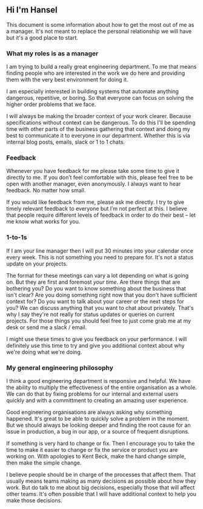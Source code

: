 ## Hi I'm Hansel

This document is some information about how to get the most out of me as a manager. It's not meant to replace the personal relationship we will have but it's a good place to start. 

### What my roles is as a manager

I am trying to build a really great engineering department. To me that means finding people who are interested in the work we do here and providing them with the very best environment for doing it. 

I am especially interested in building systems that automate anything dangerous, repetitive, or boring. So that everyone can focus on solving the higher order problems that we face. 

I will always be making the broader context of your work clearer. Because specifications without context can be dangerous. To do this I'll be spending time with other parts of the business gathering that context and doing my best to communicate it to everyone in our department. Whether this is via internal blog posts, emails, slack or 1 to 1 chats.  

### Feedback

Whenever you have feedback for me please take some time to give it directly to me. If you don’t feel comfortable with this, please feel free to be open with another manager, even anonymously. I always want to hear feedback. No matter how small. 

If you would like feedback from me, please ask me directly. I try to give timely relevant feedback to everyone but I’m not perfect at this. I believe that people require different levels of feedback in order to do their best – let me know what works for you.

### 1-to-1s 

If I am your line manager then I will put 30 minutes into your calendar once every week. This is not something you need to prepare for. It's not a status update on your projects. 

The format for these meetings can vary a lot depending on what is going on. But they are first and foremost _your time_. Are there things that are bothering you? Do you want to know something about the business that isn't clear? Are you doing something right now that you don't have sufficient context for? Do you want to talk about your career or the next steps for you? We can discuss anything that you want to chat about privately. That's why I say they're not really for status updates or queries on current projects. For those things you should feel free to just come grab me at my desk or send me a slack / email.

I might use these times to give you feedback on your performance. I will definitely use this time to try and give you additional context about why we're doing what we're doing. 

### My general engineering philosophy

I think a good engineering department is responsive and helpful. We have the ability to multiply the effectiveness of the entire organisation as a whole. We can do that by fixing problems for our internal and external users quickly and with a committment to creating an amazing user experience.

Good engineering organisations are always asking why something happened. It's great to be able to quickly solve a problem in the moment. But we should always be looking deeper and finding the root cause for an issue in production, a bug in our app, or a source of frequent disruptions.

If something is very hard to change or fix. Then I encourage you to take the time to make it easier to change or fix the service or product you are working on. With apologies to Kent Beck, make the hard change simple, then make the simple change. 

I believe people should be in charge of the processes that affect them. That usually means teams making as many decisions as possible about how they work. But do talk to me about big decisions, especially those that will affect other teams. It's often possible that I will have additional context to help you make those decisions. 
